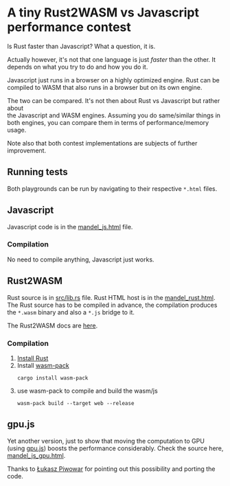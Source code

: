 # A tiny Rust2WASM vs Javascript performance contest

Is Rust faster than Javascript?  What a question, it is. 

Actually however, it's not that one language is just *faster* than the other. 
It depends on what you try to do and how you do it. 

Javascript just runs in a browser on a highly optimized engine. Rust can be compiled to WASM that
also runs in a browser but on its own engine. 

The two can be compared. It's not then about Rust vs Javascript but rather about  
the Javascript and WASM engines. Assuming you do same/similar things in both engines, you can 
compare them in terms of performance/memory usage.

Note also that both contest implementations are subjects of further improvement. 

## Running tests

Both playgrounds can be run by navigating to their respective `*.html` files.

## Javascript

Javascript code is in the <a href='mandel_js.html'>mandel_js.html</a> file. 

### Compilation

No need to compile anything, Javascript just works.

## Rust2WASM

Rust source is in <a href='src/lib.rs'>src/lib.rs</a> file. Rust HTML host is in the <a href='mandel_rust.html'>mandel_rust.html</a>.
The Rust source has to be compiled in advance, the compilation produces the `*.wasm` binary and also a 
`*.js` bridge to it.

The Rust2WASM docs are <a href='https://developer.mozilla.org/en-US/docs/WebAssembly/Rust_to_Wasm'>here</a>.

### Compilation

<ol>

<li><a href='https://www.rust-lang.org/tools/install'>Install Rust</a>
<li>Install <a href='https://github.com/rustwasm/wasm-pack'>wasm-pack</a>

```
cargo install wasm-pack
```

<li>use wasm-pack to compile and build the wasm/js

```
wasm-pack build --target web --release
```
</ol>

## gpu.js

Yet another version, just to show that moving the computation to GPU (using <a href="https://gpu.rocks/#/">gpu.js</a>) boosts the performance considerably. 
Check the source here, <a href='mandel_js_gpu.html'>mandel_js_gpu.html</a>.

Thanks to <a href="https://github.com/zsacul">Łukasz Piwowar</a> for pointing out this possibility and porting the code.
